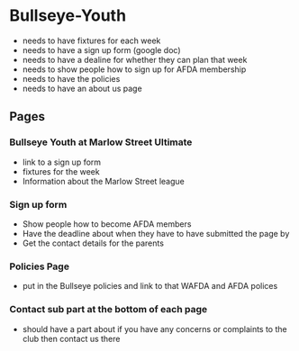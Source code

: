 # Bullseye-Youth

- needs to have fixtures for each week
- needs to have a sign up form (google doc)
- needs to have a dealine for whether they can plan that week
- needs to show people how to sign up for AFDA membership
- needs to have the policies
- needs to have an about us page

## Pages

### Bullseye Youth at Marlow Street Ultimate
- link to a sign up form
- fixtures for the week
- Information about the Marlow Street league

### Sign up form
- Show people how to become AFDA members
- Have the deadline about when they have to have submitted the page by
- Get the contact details for the parents

### Policies Page
- put in the Bullseye policies and link to that WAFDA and AFDA polices

### Contact sub part at the bottom of each page
- should have a part about if you have any concerns or complaints to the club then contact us there



